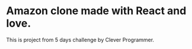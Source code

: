 # Amazon clone made with React and love.
This is project from 5 days challenge by Clever Programmer.
